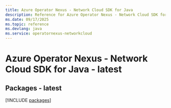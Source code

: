 ```yaml
---
title: Azure Operator Nexus - Network Cloud SDK for Java
description: Reference for Azure Operator Nexus - Network Cloud SDK for Java
ms.date: 09/17/2025
ms.topic: reference
ms.devlang: java
ms.service: operatornexus-networkcloud
---
```

# Azure Operator Nexus - Network Cloud SDK for Java - latest
## Packages - latest
[!INCLUDE [packages](operator-nexus---network-cloud-index.md)]